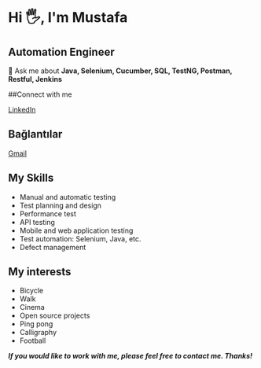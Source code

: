 # Hi 🖐️, I'm Mustafa

## Automation Engineer

💭 Ask me about **Java, Selenium, Cucumber, SQL, TestNG, Postman, Restful, Jenkins**

##Connect with me

 [LinkedIn](https://www.linkedin.com/in/mustafa-culha/)
 ## Bağlantılar
 [Gmail](mailto:mustafa.qatester@gmail.com)



## My Skills

- Manual and automatic testing
- Test planning and design
- Performance test
- API testing
- Mobile and web application testing
- Test automation: Selenium, Java, etc.
- Defect management

## My interests

- Bicycle
- Walk
- Cinema
- Open source projects
- Ping pong
- Calligraphy
- Football


***If you would like to work with me, please feel free to contact me. Thanks!***


